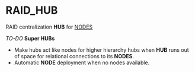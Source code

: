 # RAID_HUB

RAID centralization **HUB** for [NODES](https://github.com/IgnacioPardo/RAID_NODE)

*TO-DO*
**Super HUBs**
  * Make hubs act like nodes for higher hierarchy hubs when **HUB** runs out of space for relational connections to its **NODES**.
  * Automatic **NODE** deployment when no nodes available.
